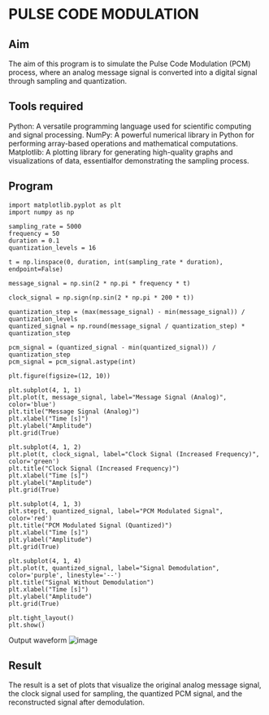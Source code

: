 # PULSE CODE MODULATION
## Aim

The aim of this program is to simulate the Pulse Code Modulation (PCM) process, where an analog message signal is converted into a digital signal through sampling and quantization.

## Tools required

Python: A versatile programming language used for scientific computing and signal processing. NumPy: A powerful numerical library in Python for performing array-based operations and mathematical computations. Matplotlib: A plotting library for generating high-quality graphs and visualizations of data, essentialfor demonstrating the sampling process.

## Program
~~~~
import matplotlib.pyplot as plt
import numpy as np

sampling_rate = 5000
frequency = 50
duration = 0.1
quantization_levels = 16

t = np.linspace(0, duration, int(sampling_rate * duration), endpoint=False)

message_signal = np.sin(2 * np.pi * frequency * t)

clock_signal = np.sign(np.sin(2 * np.pi * 200 * t))

quantization_step = (max(message_signal) - min(message_signal)) / quantization_levels
quantized_signal = np.round(message_signal / quantization_step) * quantization_step

pcm_signal = (quantized_signal - min(quantized_signal)) / quantization_step
pcm_signal = pcm_signal.astype(int)

plt.figure(figsize=(12, 10))

plt.subplot(4, 1, 1)
plt.plot(t, message_signal, label="Message Signal (Analog)", color='blue')
plt.title("Message Signal (Analog)")
plt.xlabel("Time [s]")
plt.ylabel("Amplitude")
plt.grid(True)

plt.subplot(4, 1, 2)
plt.plot(t, clock_signal, label="Clock Signal (Increased Frequency)", color='green')
plt.title("Clock Signal (Increased Frequency)")
plt.xlabel("Time [s]")
plt.ylabel("Amplitude")
plt.grid(True)

plt.subplot(4, 1, 3)
plt.step(t, quantized_signal, label="PCM Modulated Signal", color='red')
plt.title("PCM Modulated Signal (Quantized)")
plt.xlabel("Time [s]")
plt.ylabel("Amplitude")
plt.grid(True)

plt.subplot(4, 1, 4)
plt.plot(t, quantized_signal, label="Signal Demodulation", color='purple', linestyle='--')
plt.title("Signal Without Demodulation")
plt.xlabel("Time [s]")
plt.ylabel("Amplitude")
plt.grid(True)

plt.tight_layout()
plt.show()
~~~~

Output waveform
![image](https://github.com/user-attachments/assets/e457ddfd-f6d5-4a76-982e-e67e97313a09)

## Result

The result is a set of plots that visualize the original analog message signal, the clock signal used for sampling, the quantized PCM signal, and the reconstructed signal after demodulation.

